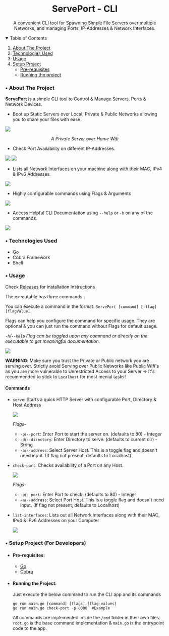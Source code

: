 <p align="center">
  <h1 align="center">ServePort - CLI</h1>

  <p align="center">
    A convenient CLI tool for Spawning Simple File Servers over multiple Networks, and managing Ports, IP-Addresses & Network Interfaces.
  </p>
</p>

<details open="open">
  <summary>Table of Contents</summary>
  <ol>
    <li>
      <a href="#about-the-project">About The Project</a>
    </li>
    <li><a href="#tech-used">Technologies Used</a></li>
    <li><a href="#usage">Usage</a></li>
    <li><a href="#setup">Setup Project</a>
      <ul>
        <li><a href="#pre-requisites">Pre-requisites</a></li>
        <li><a href="#running-the-project">Running the project</a></li>
      </ul></li>
  </ol>
</details>

<h3 id="about-the-project">• About The Project</h3>

**ServePort** is a simple CLI tool to Control & Manage Servers, Ports & Network Devices.

- Boot up Static Servers over Local, Private & Public Networks allowing you to share your files with ease.
  
<img src="assets/privateServer.jpg">
<p align="center"><i>A Private Server over Home Wifi</i></p>

- Check Port Availability on different IP-Addresses.

<img src="assets/available_port.png"/>
<img src="assets/unavailable_port.png"> 

- Lists all Network Interfaces on your machine along with their MAC, IPv4 & IPv6 Addresses.
  
<img src="assets/list_interfaces.png"> 

- Highly configurable commands using Flags & Arguments

<img src="assets/flags.png">

- Access Helpful CLI Documentation using `--help` or `-h` on any of the commands.

<img src="assets/guide.png">

<h3 id="tech-used">• Technologies Used</h3>

- Go
- Cobra Framework
- Shell
  
<h3 id="usage">• Usage</h3>

Check [Releases](https://github.com/Snehil-Shah/ServePort-CLI/releases) for installation Instructions

The executable has three commands.

You can execute a command in the format:
 `ServePort [command] [-flag] [flagValue]`

 Flags can help you configure the command for specific usage. They are optional & you can just run the command without Flags for default usage.

 *`-h`/`--help` Flag can be toggled upon any command or directly on the executable to get meaningful documentation.*

 <img src="assets/help.png">


**WARNING**: Make sure you trust the Private or Public network you are serving over.
Strictly avoid Serving over Public Networks like Public Wifi's as you are more vulnerable to Unrestricted Access to your Server
-> It's recommended to stick to `Localhost` for most menial tasks!

#### Commands

- `serve`: Starts a quick HTTP Server with configurable Port, Directory & Host Address

  <img src="assets/serve.png">

   *Flags*-
    
    - `-p`/`--port`: Enter Port to start the server on. (defaults to 80) - Integer
    - `-d`/`--directory`: Enter Directory to serve. (defaults to current dir) - String
    - `-a`/`--address`: Select Server Host.
     This is a toggle flag and doesn't need input.
     (If flag not present, defaults to Localhost)

- `check-port`: Checks availability of a Port on any Host.

  <img src="assets/select_host.png">

   *Flags*-
    
    - `-p`/`--port`: Enter Port to check. (defaults to 80) - Integer
    - `-a`/`--address`: Select Port Host.
     This is a toggle flag and doesn't need input.
     (If flag not present, defaults to Localhost)

- `list-interfaces`: Lists out all Network interfaces along with their MAC, IPv4 & IPv6 Addresses on your Computer 

  <img src="assets/interfaces.png">

<h3 id="setup">• Setup Project (For Developers)</h3>

- <h4 id="pre-requisites">Pre-requisites:</h4>
  
   - [Go](https://go.dev/dl/)
   - [Cobra](https://cobra.dev/#install)

- <h4 id="running-the-project">Running the Project:</h4>
  
  Just execute the below command to run the CLI app and its commands

  ```shell
  go run main.go [command] [flags] [flag-values]
  go run main.go check-port -p 8080  #Example
  ```

  All commands are implemented inside the ```/cmd``` folder in their own files.
  ```root.go``` is the base command implementation & ```main.go``` is the entrypoint code to the app.